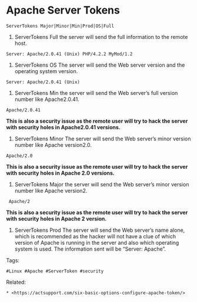 # Apache Server Tokens

```
ServerTokens Major|Minor|Min|Prod|OS|Full
```

1. ServerTokens Full
the server will send the full information to the remote host.
```
Server: Apache/2.0.41 (Unix) PHP/4.2.2 MyMod/1.2
```

1. ServerTokens OS
The server will send the Web server version and the operating system
version.
```
Server: Apache/2.0.41 (Unix)
```

1. ServerTokens Min
the server will send the Web server’s full version number like
Apache2.0.41.
```
Apache/2.0.41
``` 
**This is also a security issue as the remote user will try to hack the server
with security holes in Apache2.0.41 versions.**

1. ServerTokens Minor
The server will send the Web server’s minor version number like Apache
version2.0.
```
Apache/2.0
```
**This is also a security issue as the remote user will try to hack the server
with security holes in Apache 2.0 versions.**

1. ServerTokens Major
 the server will send the Web server’s minor version number like Apache
 version2.
```
 Apache/2
```
**This is also a security issue as the remote user will try to hack the server with
 security holes in Apache 2 version.**

 1. ServerTokens Prod
 The server will send the Web server’s name alone, which is recommended
 as the hacker will not have a clue of which version of Apache is
 running in the server and also which operating system is used. The
 information sent will be “Server: Apache”.

 Tags:
 ```
 #Linux #Apache #ServerToken #security
 ```

 Related:
 ```
 * <https://actsupport.com/six-basic-options-configure-apache-token/>
 ```
